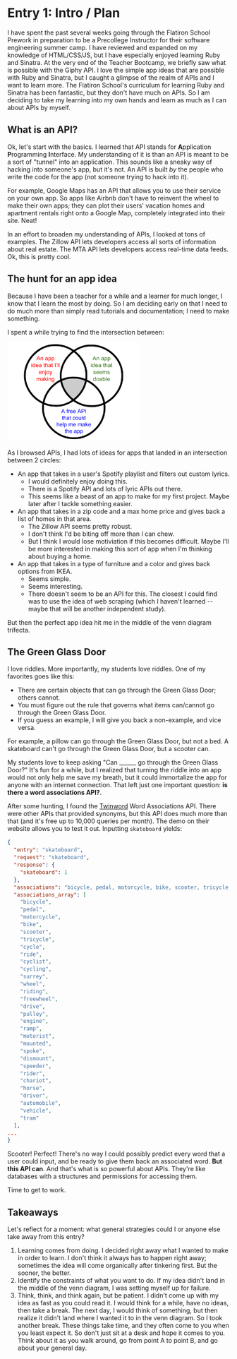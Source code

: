# Entry 1: Intro / Plan

I have spent the past several weeks going through the Flatiron School Prework in preparation to be a Precollege Instructor for their software engineering summer camp.  I have reviewed and expanded on my knowledge of HTML/CSS/JS, but I have especially enjoyed learning Ruby and Sinatra.  At the very end of the Teacher Bootcamp, we briefly saw what is possible with the Giphy API.  I love the simple app ideas that are possible with Ruby and Sinatra, but I caught a glimpse of the realm of APIs and I want to learn more.  The Flatiron School's curriculum for learning Ruby and Sinatra has been fantastic, but they don't have much on APIs.  So I am deciding to take my learning into my own hands and learn as much as I can about APIs by myself.  

## What is an API?

Ok, let's start with the basics.  I learned that API stands for **A**pplication **P**rogramming **I**nterface.  My understanding of it is than an API is meant to be a sort of "tunnel" into an application.  This sounds like a sneaky way of hacking into someone's app, but it's not.  An API is built *by* the people who write the code for the app (not someone trying to hack into it).

For example, Google Maps has an API that allows you to use their service on your own app. So apps like Airbnb don't have to reinvent the wheel to make their own apps; they can plot their users' vacation homes and apartment rentals right onto a Google Map, completely integrated into their site.  Neat!

In an effort to broaden my understanding of APIs, I looked at tons of examples.  The Zillow API lets developers access all sorts of information about real estate.  The MTA API lets developers access real-time data feeds.  Ok, this is pretty cool.

## The hunt for an app idea

Because I have been a teacher for a while and a learner for much longer, I know that I learn the most by doing.  So I am deciding early on that I need to do much more than simply read tutorials and documentation; I need to make something.

I spent a while trying to find the intersection between:

<img src="../images/01-api-venn-diagram.png" style="width: 300px;" />

As I browsed APIs, I had lots of ideas for apps that landed in an intersection between 2 circles:

- An app that takes in a user's Spotify playlist and filters out custom lyrics.
  - I would definitely enjoy doing this.
  - There is a Spotify API and lots of lyric APIs out there.
  - This seems like a beast of an app to make for my first project.  Maybe later after I tackle something easier.
- An app that takes in a zip code and a max home price and gives back a list of homes in that area.
  - The Zillow API seems pretty robust.
  - I don't think I'd be biting off more than I can chew.
  - But I think I would lose motiviation if this becomes difficult.  Maybe I'll be more interested in making this sort of app when I'm thinking about buying a home.
- An app that takes in a type of furniture and a color and gives back options from IKEA.
  - Seems simple.
  - Seems interesting.
  - There doesn't seem to be an API for this.  The closest I could find was to use the idea of web scraping (which I haven't learned -- maybe that will be another independent study).

But then the perfect app idea hit me in the middle of the venn diagram trifecta.

## The Green Glass Door

I love riddles.  More importantly, my students love riddles.  One of my favorites goes like this:

- There are certain objects that can go through the Green Glass Door; others cannot.
- You must figure out the rule that governs what items can/cannot go through the Green Glass Door.
- If you guess an example, I will give you back a non-example, and vice versa.

For example, a pillow can go through the Green Glass Door, but not a bed.  A skateboard can't go through the Green Glass Door, but a scooter can.

My students love to keep asking "Can ______ go through the Green Glass Door?"  It's fun for a while, but I realized that turning the riddle into an app would not only help me save my breath, but it could immortalize the app for anyone with an internet connection.  That left just one important question: **is there a word associations API?**.

After some hunting, I found the [Twinword](https://www.twinword.com/api/) Word Associations API.  There were other APIs that provided synonyms, but this API does much more than that (and it's free up to 10,000 queries per month).  The demo on their website allows you to test it out. Inputting `skateboard` yields:
```json
{
  "entry": "skateboard",
  "request": "skateboard",
  "response": {
    "skateboard": 1
  },
  "associations": "bicycle, pedal, motorcycle, bike, scooter, tricycle, cycle, ride, cyclist, cycling, surrey, wheel, riding, freewheel, drive, pulley, engine, ramp, motorist, mounted, spoke, dismount, speeder, rider, chariot, horse, driver, automobile, vehicle, tram",
  "associations_array": [
    "bicycle",
    "pedal",
    "motorcycle",
    "bike",
    "scooter",
    "tricycle",
    "cycle",
    "ride",
    "cyclist",
    "cycling",
    "surrey",
    "wheel",
    "riding",
    "freewheel",
    "drive",
    "pulley",
    "engine",
    "ramp",
    "motorist",
    "mounted",
    "spoke",
    "dismount",
    "speeder",
    "rider",
    "chariot",
    "horse",
    "driver",
    "automobile",
    "vehicle",
    "tram"
  ],
...
}
```

Scooter!  Perfect!  There's no way I could possibly predict every word that a user could input, and be ready to give them back an associated word.  **But this API can**.  And that's what is so powerful about APIs.  They're like databases with a structures and permissions for accessing them.

Time to get to work.

## Takeaways

Let's reflect for a moment: what general strategies could I or anyone else take away from this entry?

1. Learning comes from doing. I decided right away what I wanted to make in order to learn. I don't think it always has to happen right away; sometimes the idea will come organically after tinkering first.  But the sooner, the better.
2. Identify the constraints of what you want to do. If my idea didn't land in the middle of the venn diagram, I was setting myself up for failure.
3. Think, think, and think again, but be patient. I didn't come up with my idea as fast as you could read it. I would think for a while, have no ideas, then take a break. The next day, I would think of something, but then realize it didn't land where I wanted it to in the venn diagram.  So I took another break.  These things take time, and they often come to you when you least expect it. So don't just sit at a desk and hope it comes to you. Think about it as you walk around, go from point A to point B, and go about your general day.